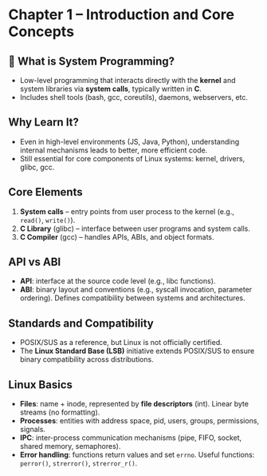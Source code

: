 # Chapter 1 – Introduction and Core Concepts

## 🔧 What is System Programming?
- Low-level programming that interacts directly with the **kernel** and system libraries via **system calls**, typically written in **C**.
- Includes shell tools (bash, gcc, coreutils), daemons, webservers, etc.

## Why Learn It?
- Even in high-level environments (JS, Java, Python), understanding internal mechanisms leads to better, more efficient code.
- Still essential for core components of Linux systems: kernel, drivers, glibc, gcc.

## Core Elements
1. **System calls** – entry points from user process to the kernel (e.g., `read()`, `write()`).
2. **C Library** (glibc) – interface between user programs and system calls.
3. **C Compiler** (gcc) – handles APIs, ABIs, and object formats.

## API vs ABI
- **API**: interface at the source code level (e.g., libc functions).
- **ABI**: binary layout and conventions (e.g., syscall invocation, parameter ordering). Defines compatibility between systems and architectures.

## Standards and Compatibility
- POSIX/SUS as a reference, but Linux is not officially certified.
- The **Linux Standard Base (LSB)** initiative extends POSIX/SUS to ensure binary compatibility across distributions.

## Linux Basics
- **Files**: name + inode, represented by **file descriptors** (int). Linear byte streams (no formatting).
- **Processes**: entities with address space, pid, users, groups, permissions, signals.
- **IPC**: inter-process communication mechanisms (pipe, FIFO, socket, shared memory, semaphores).
- **Error handling**: functions return values and set `errno`. Useful functions: `perror()`, `strerror()`, `strerror_r()`.
